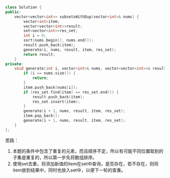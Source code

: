 ```cpp
class Solution {
public:
	vector<vector<int>> subsetsWithDup(vector<int>& nums) {
		vector<int>item;
		vector<vector<int>>result;
		set<vector<int>>res_set;
		int i = 0;
		sort(nums.begin(), nums.end());
		result.push_back(item);
		generate(i, nums, result, item, res_set);
		return result;
	}
private:
	void generate(int i, vector<int>& nums, vector<vector<int>>& result, vector<int>& item, set<vector<int>>& res_set) {
		if (i == nums.size()) {
			return;
		}
		item.push_back(nums[i]);
		if (res_set.find(item) == res_set.end()) {
			result.push_back(item);
			res_set.insert(item);
		}
		generate(i + 1, nums, result, item, res_set);
		item.pop_back();
		generate(i + 1, nums, result, item, res_set);
	}
};
```

思路：

1. 本题的条件中包含了重复的元素，而且顺序不定，所以有可能不同位置取到的子集是重复的，所以第一步先将数组排序。
2. 使用set去重，将添加新值的item在set中查询，是否存在，若不存在，则将item放到结果中，同时也放入set中，以便下一轮的查重。